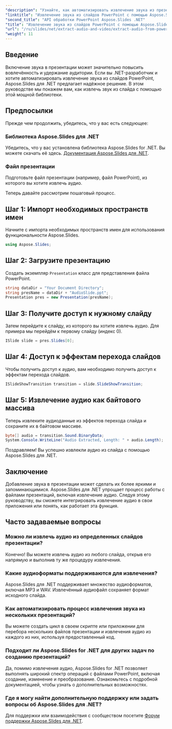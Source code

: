 ```yaml
---
"description": "Узнайте, как автоматизировать извлечение звука из презентаций PowerPoint с помощью Aspose.Slides для .NET. Это пошаговое руководство поможет разработчикам получить к нему доступ."
"linktitle": "Извлечение звука из слайдов PowerPoint с помощью Aspose.Slides"
"second_title": "API обработки PowerPoint Aspose.Slides .NET"
"title": "Извлечение звука из слайдов PowerPoint с помощью Aspose.Slides"
"url": "/ru/slides/net/extract-audio-and-video/extract-audio-from-powerpoint/"
"weight": 11
---
```


## Введение

Включение звука в презентации может значительно повысить вовлечённость и удержание аудитории. Если вы .NET-разработчик и хотите автоматизировать извлечение звука из слайдов PowerPoint, Aspose.Slides для .NET предлагает надёжное решение. В этом руководстве мы покажем вам, как извлечь звук из слайда с помощью этой мощной библиотеки.

## Предпосылки

Прежде чем продолжить, убедитесь, что у вас есть следующее:

### Библиотека Aspose.Slides для .NET
Убедитесь, что у вас установлена библиотека Aspose.Slides for .NET. Вы можете скачать её здесь. [Документация Aspose.Slides для .NET](https://reference.aspose.com/slides/net/).

### Файл презентации
Подготовьте файл презентации (например, файл PowerPoint), из которого вы хотите извлечь аудио.

Теперь давайте рассмотрим пошаговый процесс.

## Шаг 1: Импорт необходимых пространств имен

Начните с импорта необходимых пространств имен для использования функциональности Aspose.Slides.

```csharp
using Aspose.Slides;
```

## Шаг 2: Загрузите презентацию

Создать экземпляр `Presentation` класс для представления файла PowerPoint.

```csharp
string dataDir = "Your Document Directory";
string presName = dataDir + "AudioSlide.ppt";
Presentation pres = new Presentation(presName);
```

## Шаг 3: Получите доступ к нужному слайду

Затем перейдите к слайду, из которого вы хотите извлечь аудио. Для примера мы перейдём к первому слайду (индекс 0).

```csharp
ISlide slide = pres.Slides[0];
```

## Шаг 4: Доступ к эффектам перехода слайдов

Чтобы получить доступ к аудио, вам необходимо получить доступ к эффектам перехода слайдов.

```csharp
ISlideShowTransition transition = slide.SlideShowTransition;
```

## Шаг 5: Извлечение аудио как байтового массива

Теперь извлеките аудиоданные из эффектов перехода слайда и сохраните их в байтовом массиве.

```csharp
byte[] audio = transition.Sound.BinaryData;
System.Console.WriteLine("Audio Extracted, Length: " + audio.Length);
```

Поздравляем! Вы успешно извлекли аудио из слайда с помощью Aspose.Slides для .NET.

## Заключение

Добавление звука в презентации может сделать их более яркими и запоминающимися. Aspose.Slides для .NET упрощает процесс работы с файлами презентаций, включая извлечение аудио. Следуя этому руководству, вы сможете интегрировать извлечение аудио в свои приложения или понять, как работает эта функция.

## Часто задаваемые вопросы

### Можно ли извлечь аудио из определенных слайдов презентации?
Конечно! Вы можете извлечь аудио из любого слайда, открыв его напрямую и выполнив ту же процедуру извлечения.

### Какие аудиоформаты поддерживаются для извлечения?
Aspose.Slides для .NET поддерживает множество аудиоформатов, включая MP3 и WAV. Извлечённый аудиофайл сохраняет формат исходного слайда.

### Как автоматизировать процесс извлечения звука из нескольких презентаций?
Вы можете создать цикл в своем скрипте или приложении для перебора нескольких файлов презентации и извлечения аудио из каждого из них, используя предоставленный код.

### Подходит ли Aspose.Slides for .NET для других задач по созданию презентаций?
Да, помимо извлечения аудио, Aspose.Slides for .NET позволяет выполнять широкий спектр операций с файлами PowerPoint, включая создание, изменение и преобразование. Ознакомьтесь с подробной документацией, чтобы узнать о дополнительных возможностях.

### Где я могу найти дополнительную поддержку или задать вопросы об Aspose.Slides для .NET?
Для поддержки или взаимодействия с сообществом посетите [Форум поддержки Aspose.Slides для .NET](https://forum.aspose.com/).